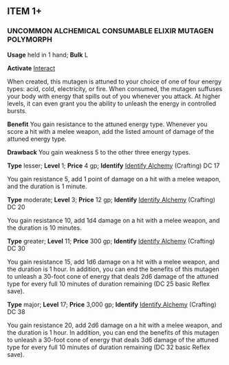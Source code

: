 ## ITEM 1+

### UNCOMMON ALCHEMICAL CONSUMABLE ELIXIR MUTAGEN POLYMORPH

**Usage** held in 1 hand; **Bulk** L

**Activate** [Interact](https://pf2easy.com/index.php?id=2951&name=energy_mutagen#!)

When created, this mutagen is attuned to your choice of one of four energy types: acid, cold, electricity, or fire. When consumed, the mutagen suffuses your body with energy that spills out of you whenever you attack. At higher levels, it can even grant you the ability to unleash the energy in controlled bursts.

**Benefit** You gain resistance to the attuned energy type. Whenever you score a hit with a melee weapon, add the listed amount of damage of the attuned energy type.

**Drawback** You gain weakness 5 to the other three energy types.

**Type** lesser; **Level** 1; **Price** 4 gp; **Identify** [Identify Alchemy](https://pf2easy.com/index.php?id=2951&name=energy_mutagen#!) (Crafting) DC 17

You gain resistance 5, add 1 point of damage on a hit with a melee weapon, and the duration is 1 minute.

**Type** moderate; **Level** 3; **Price** 12 gp; **Identify** [Identify Alchemy](https://pf2easy.com/index.php?id=2951&name=energy_mutagen#!) (Crafting) DC 20

You gain resistance 10, add 1d4 damage on a hit with a melee weapon, and the duration is 10 minutes.

**Type** greater; **Level** 11; **Price** 300 gp; **Identify** [Identify Alchemy](https://pf2easy.com/index.php?id=2951&name=energy_mutagen#!) (Crafting) DC 30

You gain resistance 15, add 1d6 damage on a hit with a melee weapon, and the duration is 1 hour. In addition, you can end the benefits of this mutagen to unleash a 30-foot cone of energy that deals 2d6 damage of the attuned type for every full 10 minutes of duration remaining (DC 25 basic Reflex save).

**Type** major; **Level** 17; **Price** 3,000 gp; **Identify** [Identify Alchemy](https://pf2easy.com/index.php?id=2951&name=energy_mutagen#!) (Crafting) DC 38

You gain resistance 20, add 2d6 damage on a hit with a melee weapon, and the duration is 1 hour. In addition, you can end the benefits of this mutagen to unleash a 30-foot cone of energy that deals 3d6 damage of the attuned type for every full 10 minutes of duration remaining (DC 32 basic Reflex save).